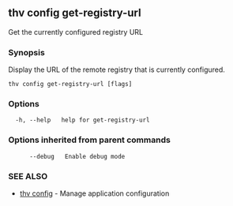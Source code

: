 ## thv config get-registry-url

Get the currently configured registry URL

### Synopsis

Display the URL of the remote registry that is currently configured.

```
thv config get-registry-url [flags]
```

### Options

```
  -h, --help   help for get-registry-url
```

### Options inherited from parent commands

```
      --debug   Enable debug mode
```

### SEE ALSO

* [thv config](thv_config.md)	 - Manage application configuration

